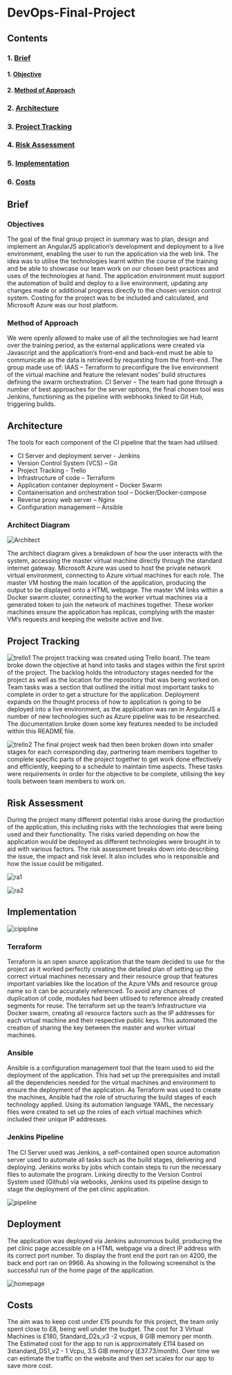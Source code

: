 # DevOps-Final-Project

## Contents
### 1. [Brief](#Brief)
#### 1. [Objective](#Objective)
#### 2. [Method of Approach](#MOP)
### 2. [Architecture](#Architecture)
### 3. [Project Tracking](#PT)
### 4. [Risk Assessment](#Risk-Assessment)
### 5. [Implementation](#imp)
### 6. [Costs](#Costs)


## Brief
### Objectives
The goal of the final group project in summary was to plan, design and implement an AngularJS application’s development and deployment to a live environment, enabling the user to run the application via the web link. The idea was to utilise the technologies learnt within the course of the training and be able to showcase our team work on our chosen best practices and uses of the technologies at hand. The application environment must support the automation of build and deploy to a live environment, updating any changes made or additional progress directly to the chosen version control system. Costing for the project was to be included and calculated, and Microsoft Azure was our host platform.

### Method of Approach
We were openly allowed to make use of all the technologies we had learnt over the training period, as the external applications were created via Javascript and the application’s front-end and back-end must be able to communicate as the data is retrieved by requesting from the front-end. The group made use of:
IAAS – Terraform to preconfigure the live environment of the virtual machine and feature the relevant nodes’ build structures defining the swarm orchestration.
CI Server – The team had gone through a number of best approaches for the server options, the final chosen tool was Jenkins, functioning as the pipeline with webhooks linked to Git Hub, triggering builds.


## Architecture 
The tools for each component of the CI pipeline that the team had utilised:

-	CI Server and deployment server - Jenkins
-	Version Control System (VCS) – Git 
-	Project Tracking - Trello
-	Infrastructure of code – Terraform
-	Application container deployment – Docker Swarm
-	Containerisation and orchestration tool – Docker/Docker-compose
-	Reverse proxy web server – Nginx
-	Configuration management – Ansible

### Architect Diagram 
![Architect](./pics/architect.JPG)

The architect diagram gives a breakdown of how the user interacts with the system, accessing the master virtual machine directly through the standard internet gateway. Microsoft Azure was used to host the private network virtual environment, connecting to Azure virtual machines for each role. The master VM hosting the main location of the application, producing the output to be displayed onto a HTML webpage. The master VM links within a Docker swarm cluster, connecting to the worker virtual machines via a generated token to join the network of machines together. These worker machines ensure the application has replicas, complying with the master VM’s requests and keeping the website active and live.

## Project Tracking
![trello1](./pics/trello_pt1.JPG)
The project tracking was created using Trello board. The team broke down the objective at hand into tasks and stages within the first sprint of the project. The backlog holds the introductory stages needed for the project as well as the location for the repository that was being worked on. Team tasks was a section that outlined the initial most important tasks to complete in order to get a structure for the application. Deployment expands on the thought process of how to application is going to be deployed into a live environment, as the application was ran in AngularJS a number of new technologies such as Azure pipeline was to be researched. The documentation broke down some key features needed to be included within this README file.

![trello2](./pics/trello_pt2.JPG)
The final project week had then been broken down into smaller stages for each corresponding day, partnering team members together to complete specific parts of the project together to get work done effectively and efficiently, keeping to a schedule to maintain time aspects. These tasks were requirements in order for the objective to be complete, utilising the key tools between team members to work on. 

## Risk Assessment
During the project many different potential risks arose during the production of the application, this including risks with the technologies that were being used and their functionality. The risks varied depending on how the application would be deployed as different technologies were brought in to aid with various factors. The risk assessment breaks down into describing the issue, the impact and risk level. It also includes who is responsible and how the issue could be mitigated.


![ra1](./pics/riskassessment.JPG)

![ra2](./pics/riskassessment2.JPG)

## Implementation
![cipipline](./pics/cipipeline.JPG)
### Terraform
Terraform is an open source application that the team decided to use for the project as it worked perfectly creating the detailed plan of setting up the correct virtual machines necessary and their resource group that features important variables like the location of the Azure VMs and resource group name so it can be accurately referenced. To avoid any chances of duplication of code, modules had been utilised to reference already created segments for reuse. The terraform set up the team’s Infrastructure via Docker swarm, creating all resource factors such as the IP addresses for each virtual machine and their respective public keys. This automated the creation of sharing the key between the master and worker virtual machines.

### Ansible
Ansible is a configuration management tool that the team used to aid the deployment of the application. This had set up the prerequisites and install all the dependencies needed for the virtual machines and environment to ensure the deployment of the application. As Terraform was used to create the machines, Ansible had the role of structuring the build stages of each technology applied. Using its automation language YAML, the necessary files were created to set up the roles of each virtual machines which included their unique IP addresses.  

### Jenkins Pipeline
The CI Server used was Jenkins, a self-contained open source automation server used to automate all tasks such as the build stages, delivering and deploying. Jenkins works by jobs which contain steps to run the necessary files to automate the program. Linking directly to the Version Control System used (Github) via webooks, Jenkins used its pipeline design to stage the deployment of the pet clinic application. 

![pipeline](./pics/jenkins.png)

## Deployment
The application was deployed via Jenkins autonomous build, producing the pet clinic page accessible on a HTML webpage via a direct IP address with its correct port number. To display the front end the port ran on 4200, the back end port ran on 9966. As showing in the following screenshot is the successful run of the home page of the application. 

![homepage](./pics/petclinic.png)

## Costs
The aim was to keep cost under £15 pounds for this project, the team only spent close to £8, being well under the budget.
The cost for 3 Virtual Machines is £180, Standard_D2s_v3 -2 vcpus, 8 GIB memory per month.
The Estimated cost for the app to run is approximately £114 based on 3standard_DS1_v2 - 1 Vcpu, 3.5 GIB memory (£37.73/month). Over time we can estimate the traffic on the website and then set scales for our app to save more cost.







